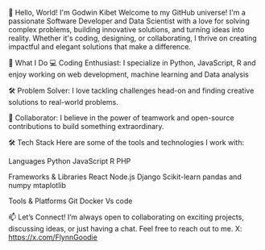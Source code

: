 👋 Hello, World! I'm Godwin Kibet
Welcome to my GitHub universe! I'm a passionate Software Developer and Data Scientist with a love for solving complex problems, building innovative solutions, and turning ideas into reality. Whether it's coding, designing, or collaborating, I thrive on creating impactful and elegant solutions that make a difference.

🚀 What I Do
💻 Coding Enthusiast: I specialize in Python, JavaScript, R and enjoy working on web development, machine learning and Data analysis

🛠️ Problem Solver: I love tackling challenges head-on and finding creative solutions to real-world problems.

🤝 Collaborator: I believe in the power of teamwork and open-source contributions to build something extraordinary.

🛠️ Tech Stack
Here are some of the tools and technologies I work with:

Languages
Python
JavaScript
R
PHP

Frameworks & Libraries
React
Node.js
Django
Scikit-learn
pandas and numpy
mtaplotlib

Tools & Platforms
Git
Docker
Vs code

📫 Let’s Connect!
I’m always open to collaborating on exciting projects, discussing ideas, or just having a chat. Feel free to reach out to me.
X: https://x.com/FlynnGoodie

<!---
YegonGodwin/YegonGodwin is a ✨ special ✨ repository because its `README.md` (this file) appears on your GitHub profile.
You can click the Preview link to take a look at your changes.
--->
